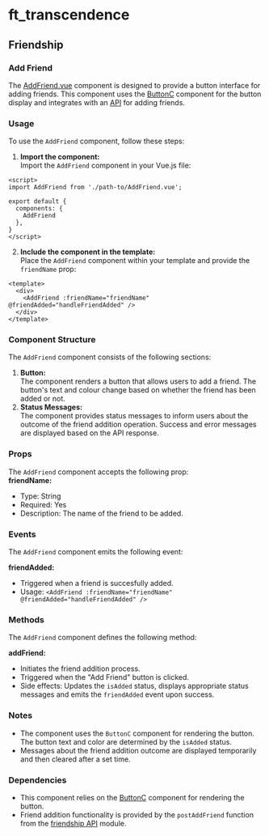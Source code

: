 # ft_transcendence
## Friendship
### Add Friend
The [AddFriend.vue](../../frontend/src/components/user/friends/AddFriend.vue) component is designed to provide a button interface for adding friends. This component uses the [ButtonC](../../frontend/src/components/Button.vue) component for the button display and integrates with an [API](../../frontend/src/components/user/friends/api/friendship.api.ts) for adding friends.  

### Usage
To use the `AddFriend` component, follow these steps:

1. **Import the component:**  
Import the `AddFriend` component in your Vue.js file:
```
<script>
import AddFriend from './path-to/AddFriend.vue';

export default {
  components: {
    AddFriend
  },
}
</script>
```
2. **Include the component in the template:**  
Place the `AddFriend` component within your template and provide the `friendName` prop:
```
<template>
  <div>
    <AddFriend :friendName="friendName" @friendAdded="handleFriendAdded" />
  </div>
</template>
```

### Component Structure
The `AddFriend` component consists of the following sections:  
1. **Button:**  
The component renders a button that allows users to add a friend. The button's text and colour change based on whether the friend has been added or not.
2. **Status Messages:**  
The component provides status messages to inform users about the outcome of the friend addition operation. Success and error messages are displayed based on the API response.  

### Props
The `AddFriend` component accepts the following prop:  
**friendName:**
- Type: String  
- Required: Yes  
- Description: The name of the friend to be added.  

### Events
The `AddFriend` component emits the following event:

**friendAdded:**  
- Triggered when a friend is succesfully added.  
- Usage: `<AddFriend :friendName="friendName" @friendAdded="handleFriendAdded" />`

### Methods
The `AddFriend` component defines the following method:

**addFriend:**
- Initiates the friend addition process.  
- Triggered when the "Add Friend" button is clicked.  
- Side effects: Updates the `isAdded` status, displays appropriate status messages and emits the `friendAdded` event upon success.  

### Notes
- The component uses the `ButtonC` component for rendering the button. The button text and color are determined by the `isAdded` status.  
- Messages about the friend addition outcome are displayed temporarily and then cleared after a set time.  

### Dependencies
- This component relies on the [ButtonC](../../frontend/src/components/Button.vue) component for rendering the button.  
- Friend addition functionality is provided by the `postAddFriend` function from the [friendship API](../../frontend/src/components/user/friends/api/friendship.api.ts) module.  
